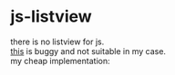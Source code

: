 # js-listview
there is no listview for js.   
[this](https://github.com/nikolamin/Efficient-Html-ListView) is buggy and not suitable in my case.   
my cheap implementation: 

